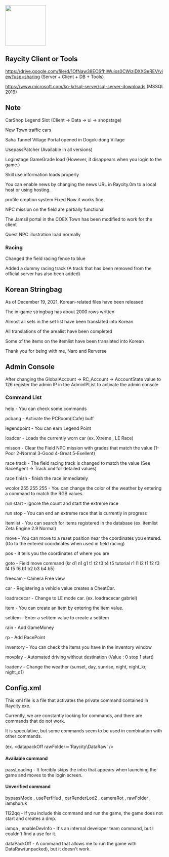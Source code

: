 <!-- 임시 이미지 -->
<img src="https://media.discordapp.net/attachments/1007603247491579904/1033734437160091679/rc.png"  width="128" height="auto">
<!-- 마지막 수정 : 2022 / 10 / 23 -->

## Raycity Client or Tools
https://drive.google.com/file/d/1OfNaw38EOSfhIWuixs0CWiziDXXGeREV/view?usp=sharing (Server + Client + DB + Tools)

https://www.microsoft.com/ko-kr/sql-server/sql-server-downloads (MSSQL 2019)

<!-- ## Server Setup Guide

준비중 -->

## Note
CarShop Legend Slot (Client -> Data -> ui -> shopstage)

New Town traffic cars

Saha Tunnel Village Portal opened in Dogok-dong Village

UsepassPatcher (Available in all versions)

Loginstage GameGrade load (However, it disappears when you login to the game.) 

Skill use information loads properly

You can enable news by changing the news URL in Raycity.0m to a local host or using hosting.

profile creation system Fixed Now it works fine. 

NPC mission on the field are partially functional

The Jamsil portal in the COEX Town has been modified to work for the client

Quest NPC illustration load normally

<!-- 609 이전 서버시절에 고친 리스트
Dest
럭키레인
오픈마켓
아이템 기간 무제한
사용 아이템 ex. 루마의 배터리 , 공구 상자 , 차량키 , 골드 키트 등등..
신비한 주사위


609 버전 업 / 2022 - 10 - 11 / 아직 배포 X
클라이언트 패킷 분석 완료 및 데이터베이스 프로시저와 테이블 수정 완료
차량 가격 본섭기준으로 수정 완료 다만, 자료가 없을 경우 1원으로 처리 (가이드북 Vol.1 기준)
한국 클라이언트 사용 가능 다만 609 한국 클라이언트가 없어서 미완성 627 서버로 실행해야함
버전업 진행 과정에서 고친 기능 리스트

유저 레벨 50
초광속의 영역
시즌 상점
NPC 기능 ex. 엔젤러스 , 모터쇼
빙고
기타 스트링백 (fontsize , NPC 대사)
게임 전체이용가 등급 안내 (%d 시간째 운전 중 입니다. 과도한 게임이용은 정상적인 일상생활에 지장을 줄 수 있습니다.)
도우미 기능 (도움주기 도움받기)
캡슐과 부적
필드 미션
로드파이터
퀘스트
급 별 레이싱 세타리그 추가
레이싱 트랙 텍스쳐 깨짐 현상 (부산 , F1)
전반적인 길드 시스템
코팅 페인트 부스터 페인트 2차 외형 골드 키
필드 시간대 자동 변경
전반적인 다크시티 기능들
레이스 UI 2 , 아이템 모드
LegendPoint ( 1~2 동 3~4 은 5~6 금)
폭주
레벨 부스터
낭만이 있는 네오위즈 인트로와 EA 인트로
미공개 개발자 전용 시스템 -->

### Racing
Changed the field racing fence to blue

Added a dummy racing track (A track that has been removed from the official server has also been added)

## Korean Stringbag

As of December 19, 2021, Korean-related files have been released

The in-game stringbag has about 2000 rows written

Almost all sets in the set list have been translated into Korean

All translations of the arealist have been completed

Some of the items on the itemlist have been translated into Korean

Thank you for being with me, Naro and Rerverse

## Admin Console
<!-- 최초 작성 211118 나로 / 번역본 업로드 220510 -->
After changing the GlobalAccount -> RC_Account -> AccountState value to 126 register the admin IP in the AdminIPList to activate the admin console

### Command List
help - You can check some commands

pcbang - Activate the PCRoom(ICafe) buff

legendpoint - You can earn Legend Point 

loadcar - Loads the currently worn car (ex. Xtreme , LE Race)

misson - Clear the Field NPC mission with grades that match the value (1-Poor 2-Normal 3-Good 4-Great 5-Exellent)

race track - The field racing track is changed to match the value (See RaceAgent -> Track.xml for detailed values)

race finish - finish the race immediately

wcolor 255 255 255 - You can change the color of the weather by entering a command to match the RGB values.

run start - Ignore the count and start the extreme race

run stop - You can end an extreme race that is currently in progress

Itemlist - You can search for items registered in the database (ex. itemlist Zeta Engine 2.9 Normal)

move - You can move to a reset position near the coordinates you entered. (Go to the entered coordinates when used in field racing)

pos - It tells you the coordinates of where you are

goto - Field move command (kr d1 n1 g1 t1 t2 t3 t4 t5 tutorial r1 l1 l2 f1 f2 f3 f4 f5 f6 b1 b2 b3 b4 b5)

freecam - Camera Free view

car - Registering a vehicle value creates a CheatCar.

loadracecar - Change to LE mode car. (ex. loadracecar gabriel)

item - You can create an item by entering the item value.

setitem - Enter a setitem value to create a setitem

rain - Add GameMoney

rp - Add RacePoint

inventory - You can check the items you have in the inventory window

movplay - Automated driving without destination (Value : 0 stop 1 start)

loadenv - Change the weather (sunset, day, sunrise, night, night_kr, night_d1)

## Config.xml
<!-- 카트라이더의 KartRider.xml , 에버플래닛의 GameClient.xml과 동일한 형식 카트라이더 개발진 어디 안간다! ㅋㅋㅋ-->

<!-- 작동이 안되는 명령어들은 0m에서 작동하는지 확인중.. -->
This xml file is a file that activates the private command contained in Raycity.exe.

Currently, we are constantly looking for commands, and there are commands that do not work.

It is speculative, but some commands seem to be used in combination with other commands.

(ex. <datapackOff rawFolder＝'Raycity\DataRaw' />

#### Available command
passLoading - It forcibly skips the intro that appears when launching the game and moves to the login screen.

#### Unverified command
bypassMode , usePerfHud , carRenderLod2 , cameraRot , rawFolder , iamshuruk

1122qq - If you include this command and run the game, the game does not start and creates a dmp.

iamqa , enableDevInfo - It's an internal developer team command, but I couldn't find a use for it.

dataPackOff - A command that allows me to run the game with DataRaw(unpacked), but it doesn't work.


<!-- # 리얼 엑스 관련여담

1. 레이스와 안나가 올린 저격글은 "레인판매"를 제외하고 전부 거짓된 저격이다.
2.레인 판매는 전부 사실이다.
3.죄송합니다. -->
